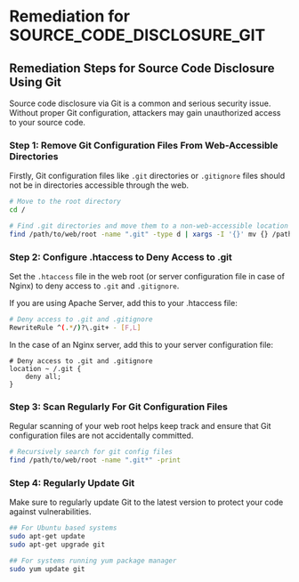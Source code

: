 # Remediation for SOURCE_CODE_DISCLOSURE_GIT

## Remediation Steps for Source Code Disclosure Using Git

Source code disclosure via Git is a common and serious security issue. Without proper Git configuration, attackers may gain unauthorized access to your source code.

### Step 1: Remove Git Configuration Files From Web-Accessible Directories

Firstly, Git configuration files like `.git` directories or `.gitignore` files should not be in directories accessible through the web.

```bash
# Move to the root directory
cd /

# Find .git directories and move them to a non-web-accessible location
find /path/to/web/root -name ".git" -type d | xargs -I '{}' mv {} /path/to/safe/location
```

### Step 2: Configure .htaccess to Deny Access to .git

Set the `.htaccess` file in the web root (or server configuration file in case of Nginx) to deny access to `.git` and `.gitignore`.

If you are using Apache Server, add this to your .htaccess file:

```bash
# Deny access to .git and .gitignore
RewriteRule ^(.*/)?\.git+ - [F,L]
```

In the case of an Nginx server, add this to your server configuration file:

```nginx
# Deny access to .git and .gitignore
location ~ /.git {
    deny all;
}
```

### Step 3: Scan Regularly For Git Configuration Files

Regular scanning of your web root helps keep track and ensure that Git configuration files are not accidentally committed.

```bash
# Recursively search for git config files
find /path/to/web/root -name ".git*" -print
```

### Step 4: Regularly Update Git

Make sure to regularly update Git to the latest version to protect your code against vulnerabilities.

```bash
## For Ubuntu based systems
sudo apt-get update
sudo apt-get upgrade git

## For systems running yum package manager
sudo yum update git
```